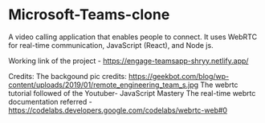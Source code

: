# Microsoft-Teams-clone

A video calling application that enables people to connect. It uses WebRTC for real-time communication, JavaScript (React), and Node js. 

Working link of the project - https://engage-teamsapp-shryy.netlify.app/

Credits: The backgound pic credits: https://geekbot.com/blog/wp-content/uploads/2019/01/remote_engineering_team_s.jpg
         The webrtc tutorial followed of the Youtuber- JavaScript Mastery
         The real-time webrtc documentation referred - https://codelabs.developers.google.com/codelabs/webrtc-web#0
